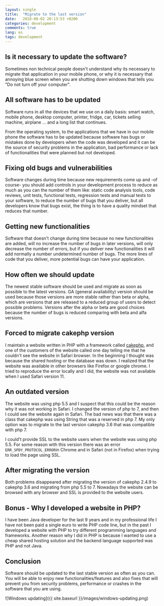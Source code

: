 ```yaml
---
layout: single
title:  "Migrate to the last version"
date:   2018-08-02 20:13:53 +0200
categories: development
comments: true
lang: es
tags: development 
---
```


Is it necessary to update the software?
------------------------------------------------
Sometimes non technical people doesn't understand why its necessary to migrate that application in your mobile phone, or why it is necessary that annoying blue screen when you are shutting down windows that tells you "Do not turn off your computer".

All software has to be updated
------------------------------------------------
Software runs in all the devices that we use on a daily basis: smart watch, mobile phone, desktop computer, printer, fridge, car, tickets selling machine, airplane ... and a long list that continues.

From the operating system, to the applications that we have in our mobile phone the software has to be updated because software has bugs or mistakes done by developers when the code was developed and it can be the source of security problems in the application, bad performance or lack of functionalities that were planned but not developed. 

Fixing old bugs and vulnerabilities
-------------------------------------
Software changes during time because new requirements come up and -of course- you should add controls in your development process to reduce as much as you can the number of them like: static code analysis tools, code reviews, unit tests, functional tests, regression tests and manual tests to your software, to reduce the number of bugs that you deliver, but all developers know that bugs exist, the thing is to have a quality mindset that reduces that number. 

Getting new functionalities
-------------------------------------
Software that doesn't change during time because no new functionalities are added, will no increase the number of bugs in later versions, will only decrease the number of errors, but if you deliver new functionalities it will add normally a number undetermined number of bugs. The more lines of code that you deliver, more potential bugs can have your application.  

How often we should update
-------------------------------------
The newest stable software should be used and migrate as soon as possible to the latest versions. GA (general availability) version should be used because those versions are more stable rather than beta or alpha, which are versions that are released to a reduced group of users to detect possible problems. Versions after the alpha or beta are good choices because the number of bugs is reduced comparing with beta and alfa versions.

Forced to migrate cakephp version  
-----------------------------------
I maintain a website written in PHP with a framework called <a href="https://cakephp.org/">cakephp</a>, and one of the customers of the website called one day telling me that he couldn't see the website in Safari browser. In the beginning I thought was because the shared hosting or the database was down. I realized that the website was available in other browsers like Firefox or google chrome. I tried to reproduce the error locally and I did, the website was not available when I used Safari version 11.

An outdated version
--------------------------------
The website was using php 5.5 and I suspect that this could be the reason why it was not working in Safari. I changed the version of php to 7, and then I could see the website again in Safari. The bad news was that there was a class that cakephp was using String that was a reserved in php 7. My only option was to migrate to the last version cakephp 3.6 that was compatible with php 7. 

I could't provide SSL to the website users when the website was using php 5.5. For some reason with this version there was an error `ERR_SPDY_PROTOCOL_ERROR`in Chrome and in Safari (not in Firefox) when trying to load the page using SSL. 

After migrating the version
--------------------------------
Both problems disappeared after migrating the version of cakephp 2.4.9 to cakephp 3.6 and migrating from php 5.5 to 7. Nowadays the website can be browsed with any browser and SSL is provided to the website users.

Bonus - Why I developed a website in PHP?
----------------------------------
I have been Java developer for the last 9 years and in my professional life I have not been paid a single euro to write PHP code line, but in the past I developed a website with PHP to try different programming languages and frameworks. Another reason why I did in PHP is because I wanted to use a cheap shared hosting solution and the backend language supported was PHP and not Java. 

Conclusion
------------------
Software should be updated to the last stable version as often as you can. You will be able to enjoy new functionalities/features and also fixes that will prevent you from security problems, performance or crashes in the software that you are using. 

![Windows updating]({{ site.baseurl }}/images/windows-updating.png)













